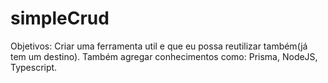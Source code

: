 # simpleCrud

Objetivos:
Criar uma ferramenta util e que eu possa reutilizar também(já tem um destino).
Também agregar conhecimentos como: Prisma, NodeJS, Typescript.
